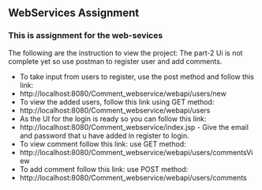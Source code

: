 ## WebServices Assignment
### This is assignment for the web-sevices
The following are the instruction to view the project:
The part-2 Ui is not complete yet so use postman to register user and add comments.
* To take input from users to register, use the post method and follow this link:
* http://localhost:8080/Comment_webservice/webapi/users/new
* To view the added users, follow this link using GET method:
* http://localhost:8080/Comment_webservice/webapi/users
* As the UI for the login is ready so you can follow this link:
* http://localhost:8080/Comment_webservice/index.jsp - Give the email and password that u have added in register to login.
* To view comment follow this link: use GET method:
* http://localhost:8080/Comment_webservice/webapi/users/commentsView
* To add comment follow this link: use POST method:
* http://localhost:8080/Comment_webservice/webapi/users/comments

